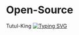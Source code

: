 # Open-Source
Tutul-King 
[![Typing SVG](https://readme-typing-svg.demolab.com?font=Fira+Code&pause=1000&color=43F73E&width=435&lines=Open+Source)](https://git.io/typing-svg)
